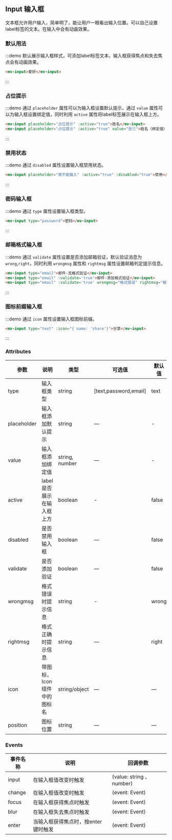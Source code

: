 ## Input 输入框

文本框允许用户输入，简单明了，能让用户一眼看出输入位置。可以自己设置label标签的文本。在输入中会有动画效果。

### 默认用法

:::demo 默认展示输入框样式，可添加label标签文本，输入框获得焦点和失去焦点会有动画效果。
```html
<mv-input>爱好</mv-input>

```
:::

### 占位提示

:::demo 通过 `placeholder` 属性可以为输入框设置默认提示，通过 `value` 属性可以为输入框设置绑定值，同时利用 `active` 属性将label标签展示在输入框上方。
```html
<mv-input placeholder="占位提示" :active="true">姓名</mv-input>
<mv-input placeholder="占位提示" :active="true" value="张三">姓名（绑定值）</mv-input>

```
:::

### 禁用状态

:::demo 通过 `disabled` 属性设置输入框禁用状态。
```html
<mv-input placeholder="我不能输入" :active="true" :disabled="true">禁用</mv-input>

```
:::

### 密码输入框

:::demo 通过 `type` 属性设置输入框类型。
```html
<mv-input type="password">密码</mv-input>

```
:::

### 邮箱格式输入框

:::demo 通过 `validate` 属性设置是否添加邮箱验证，默认验证消息为`wrong`,`right`，同时利用 `wrongmsg` 属性和 `rightmsg` 属性设置邮箱判定提示信息。
```html
<mv-input type="email">邮件-无格式验证</mv-input>
<mv-input type="email" :validate='true'>邮件-添加格式验证</mv-input>
<mv-input type="email" :validate='true' wrongmsg="格式错误" rightmsg="格式正确">邮件-添加格式验证-自定义验证消息</mv-input>

```
:::

### 图标前缀输入框

:::demo 通过 `icon` 属性设置输入框图标前缀。
```html
<mv-input type="text" :icon="{ name: 'share'}">分享</mv-input>

```
:::


### Attributes
| 参数      | 说明    | 类型      | 可选值       | 默认值   |
|---------- |-------- |---------- |-------------  |-------- |
| type | 输入框类型 | string | [text,password,email] | text |
| placeholder | 输入框添加默认提示 | string | — | - |
| value | 输入框添加绑定值 | string, number | — | - |
| active | label是否展示在输入框上方 | boolean | - | false |
| disabled | 是否禁用输入框 | boolean | — | false |
| validate | 是否添加验证 | boolean | — | false |
| wrongmsg | 格式错误时提示信息 | string | - | wrong |
| rightmsg | 格式正确时提示信息 | string | — | right |
| icon | 带图标，Icon 组件中的图标名 | string/object | — | — |
| position | 图标位置 | string | — | — |

### Events
| 事件名称      | 说明    | 回调参数      |
|---------- |-------- |---------- |
| input | 在输入框值改变时触发 | (value: string 、 number) |
| change | 在输入框值改变时触发 | (event: Event) |
| focus | 在输入框获得焦点时触发 | (event: Event) |
| blur | 在输入框失去焦点时触发 | (event: Event) |
| enter | 当输入框获得焦点时，按enter键时触发 | (event: Event) |
